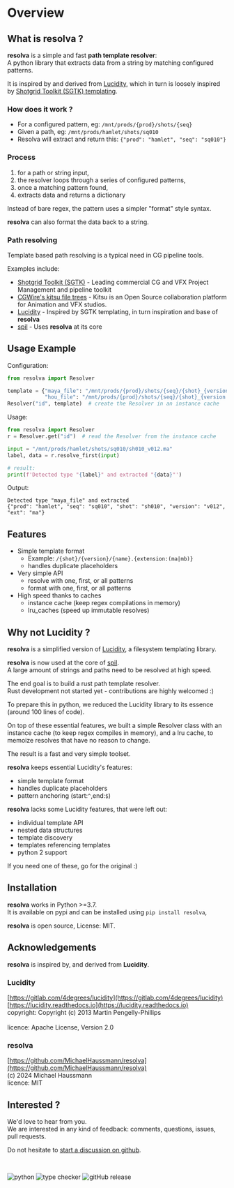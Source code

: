 # Overview

## What is resolva ?

**resolva** is a simple and fast **path template resolver**:<br>
A python library that extracts data from a string by matching configured patterns.  

It is inspired by and derived from [Lucidity](https://gitlab.com/4degrees/lucidity), which in turn is loosely inspired by [Shotgrid Toolkit (SGTK) templating](https://github.com/shotgunsoftware/tk-config-default/blob/master/core/templates.yml). 

### How does it work ?

- For a configured pattern, eg: `/mnt/prods/{prod}/shots/{seq}` 
- Given a path, eg: `/mnt/prods/hamlet/shots/sq010`  
- Resolva will extract and return this: `{"prod": "hamlet", "seq": "sq010"}`

### Process

1. for a path or string input,
2. the resolver loops through a series of configured patterns, 
3. once a matching pattern found, 
4. extracts data and returns a dictionary

Instead of bare regex, the pattern uses a simpler "format" style syntax.  

**resolva** can also format the data back to a string.

### Path resolving

Template based path resolving is a typical need in CG pipeline tools.

Examples include:

- [Shotgrid Toolkit (SGTK)](https://github.com/shotgunsoftware/tk-config-default2/blob/master/core/templates.yml) - Leading commercial CG and VFX Project Management and pipeline toolkit
- [CGWire's kitsu file trees](https://zou.cg-wire.com/file_trees) - Kitsu is an Open Source collaboration platform for Animation and VFX studios. 
- [Lucidity](https://gitlab.com/4degrees/lucidity) - Inspired by SGTK templating, in turn inspiration and base of **resolva**
- [spil](https://github.com/MichaelHaussmann/spil) - Uses **resolva** at its core


## Usage Example

Configuration:
```python
from resolva import Resolver

template = {"maya_file": "/mnt/prods/{prod}/shots/{seq}/{shot}_{version:(v\d\d\d)}.{ext:(ma|mb)}",
            "hou_file": "/mnt/prods/{prod}/shots/{seq}/{shot}_{version:(v\d\d\d)}.{ext:(hip|hipnc)}"}
Resolver("id", template)  # create the Resolver in an instance cache
```
Usage:
```python
from resolva import Resolver
r = Resolver.get("id")  # read the Resolver from the instance cache

input = "/mnt/prods/hamlet/shots/sq010/sh010_v012.ma"
label, data = r.resolve_first(input)

# result:
print(f'Detected type "{label}" and extracted "{data}"')
```
Output:
```
Detected type "maya_file" and extracted 
{"prod": "hamlet", "seq": "sq010", "shot": "sh010", "version": "v012", "ext": "ma"}
```

## Features

- Simple template format     
  - Example: `/{shot}/{version}/{name}.{extension:(ma|mb)}`
  - handles duplicate placeholders
- Very simple API
  - resolve with one, first, or all patterns
  - format with one, first, or all patterns
- High speed thanks to caches
  - instance cache (keep regex compilations in memory)
  - lru_caches (speed up immutable resolves)


## Why not Lucidity ?

**resolva** is a simplified version of [Lucidity](https://gitlab.com/4degrees/lucidity), a filesystem templating library.

**resolva** is now used at the core of [spil](https://github.com/MichaelHaussmann/spil).  
A large amount of strings and paths need to be resolved at high speed.

The end goal is to build a rust path template resolver.  
Rust development not started yet - contributions are highly welcomed :)

To prepare this in python, we reduced the Lucidity library to its essence (around 100 lines of code).

On top of these essential features, we built a simple Resolver class with an instance cache (to keep regex compiles in memory), and a lru cache, to memoize resolves that have no reason to change.

The result is a fast and very simple toolset.

**resolva** keeps essential Lucidity's features:

- simple template format 
- handles duplicate placeholders
- pattern anchoring (start:`^`,end:`$`)

**resolva** lacks some Lucidity features, that were left out:

- individual template API
- nested data structures
- template discovery
- templates referencing templates
- python 2 support

If you need one of these, go for the original :)


## Installation

**resolva** works in Python >=3.7.<br>
It is available on pypi and can be installed using `pip install resolva`,  

**resolva** is open source, License: MIT.


## Acknowledgements

**resolva** is inspired by, and derived from **Lucidity**.

### Lucidity 

[https://gitlab.com/4degrees/lucidity](https://gitlab.com/4degrees/lucidity)<br>
[https://lucidity.readthedocs.io](https://lucidity.readthedocs.io)<br>
copyright: Copyright (c) 2013 Martin Pengelly-Phillips<br>  
licence: Apache License, Version 2.0

### resolva

[https://github.com/MichaelHaussmann/resolva](https://github.com/MichaelHaussmann/resolva)<br>
(c) 2024 Michael Haussmann<br>
licence: MIT


## Interested ?

We'd love to hear from you.<br>
We are interested in any kind of feedback: comments, questions, issues, pull requests.

Do not hesitate to [start a discussion on github](https://github.com/MichaelHaussmann/resolva/discussions/new/choose).

<br>
  
![python](https://img.shields.io/badge/PYTHON-blue?style=for-the-badge&logo=Python&logoColor=white)
![type checker](https://img.shields.io/badge/Type%20checker-MYPY-dodgerblue?style=for-the-badge&labelColor=abcdef)
![gitHub release](https://img.shields.io/github/v/release/MichaelHaussmann/resolva?style=for-the-badge&color=orange&labelColor=sandybrown)
